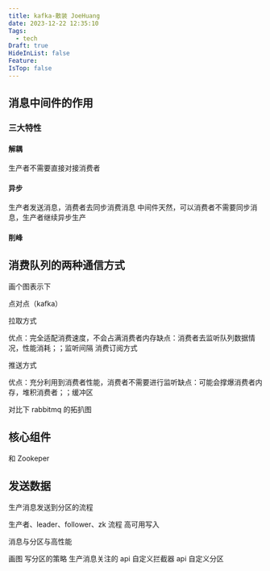 ```yaml
---
title: kafka-散装 JoeHuang
date: 2023-12-22 12:35:10
Tags:
  - tech
Draft: true
HideInList: false
Feature: 
IsTop: false
---
```

## 消息中间件的作用

### 三大特性

#### 解耦

生产者不需要直接对接消费者

#### 异步
生产者发送消息，消费者去同步消费消息
中间件天然，可以消费者不需要同步消息，生产者继续异步生产

#### 削峰

## 消费队列的两种通信方式

画个图表示下

点对点（kafka）

拉取方式

优点：完全适配消费速度，不会占满消费者内存缺点：消费者去监听队列数据情况，性能消耗；；监听间隔
消费订阅方式

推送方式

优点：充分利用到消费者性能，消费者不需要进行监听缺点：可能会撑爆消费者内存，堆积消费者；；缓冲区


对比下 rabbitmq 的拓扒图


## 核心组件


和 Zookeper


## 发送数据

生产消息发送到分区的流程



生产者、leader、follower、zk
流程
高可用写入


消息与分区与高性能

画图
写分区的策略
生产消息关注的 api
自定义拦截器 api
自定义分区

<!--more-->